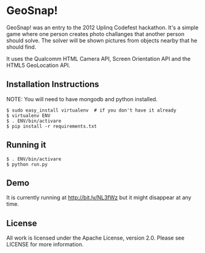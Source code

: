 # GeoSnap!

GeoSnap! was an entry to the 2012 Uplinq Codefest hackathon. It's a simple game where one person creates photo challanges that another person should solve. The solver will be shown pictures from objects nearby that he should find.

It uses the Qualcomm HTML Camera API, Screen Orientation API and the HTML5 GeoLocation API.

## Installation Instructions

NOTE: You will need to have mongodb and python installed.

    $ sudo easy_install virtualenv  # if you don't have it already 
    $ virtualenv ENV
    $ . ENV/bin/activare
    $ pip install -r requirements.txt

## Running it

    $ . ENV/bin/activare
    $ python run.py

## Demo

It is currently running at http://bit.ly/NL3fWz but it might disappear at any time.

## License

All work is licensed under the Apache License, version 2.0. Please see LICENSE
for more information.

